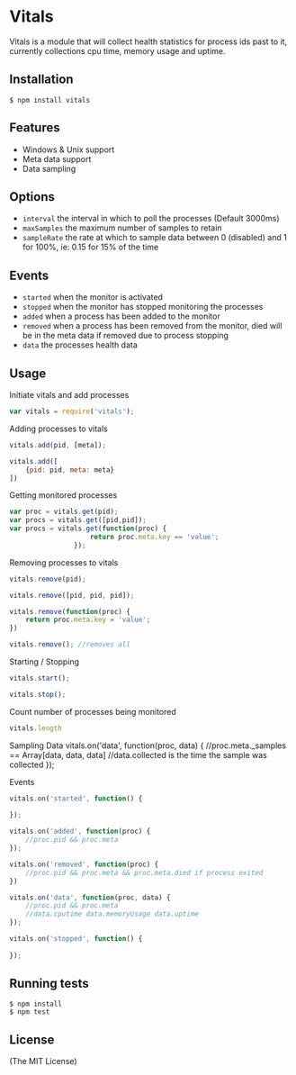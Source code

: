 # Vitals

  Vitals is a module that will collect health statistics for process ids past to it, currently collections cpu time, memory usage and uptime. 

## Installation

    $ npm install vitals


## Features

  - Windows & Unix support  
  - Meta data support  
  - Data sampling

## Options

  - `interval` the interval in which to poll the processes (Default 3000ms)
  - `maxSamples` the maximum number of samples to retain
  - `sampleRate` the rate at which to sample data between 0 (disabled) and 1 for 100%, ie: 0.15 for 15% of the time

## Events

  - `started` when the monitor is activated
  - `stopped` when the monitor has stopped monitoring the processes
  - `added` when a process has been added to the monitor
  - `removed` when a process has been removed from the monitor, died will be in the meta data if removed due to process stopping
  - `data` the processes health data

## Usage

Initiate vitals and add processes

```js
var vitals = require('vitals');
```

Adding processes to vitals

```js
vitals.add(pid, [meta]);

vitals.add([
    {pid: pid, meta: meta}
])
```

Getting monitored processes

```js
var proc = vitals.get(pid);
var procs = vitals.get([pid,pid]);
var procs = vitals.get(function(proc) {
                    return proc.meta.key == 'value';
                });
```

Removing processes to vitals

```js
vitals.remove(pid);

vitals.remove([pid, pid, pid]);

vitals.remove(function(proc) {
    return proc.meta.key = 'value';
})

vitals.remove(); //removes all
```

Starting / Stopping

```js
vitals.start();

vitals.stop();
```

Count number of processes being monitored

```js
vitals.length
```

Sampling Data
vitals.on('data', function(proc, data) {
    //proc.meta._samples == Array[data, data, data]
    //data.collected is the time the sample was collected
});

Events

```js
vitals.on('started', function() {
    
});

vitals.on('added', function(proc) {
    //proc.pid && proc.meta
});

vitals.on('removed', function(proc) {
    //proc.pid && proc.meta && proc.meta.died if process exited
})

vitals.on('data', function(proc, data) {
    //proc.pid && proc.meta
    //data.cputime data.memoryUsage data.uptime
});

vitals.on('stopped', function() {
    
});
```

## Running tests

```
$ npm install
$ npm test
```

## License

(The MIT License)

